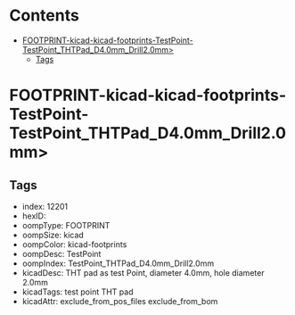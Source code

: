 



Contents
========

* [FOOTPRINT-kicad-kicad-footprints-TestPoint-TestPoint_THTPad_D4.0mm_Drill2.0mm>](#footprint-kicad-kicad-footprints-testpoint-testpoint_thtpad_d40mm_drill20mm)
	* [Tags](#tags)

# FOOTPRINT-kicad-kicad-footprints-TestPoint-TestPoint_THTPad_D4.0mm_Drill2.0mm>

## Tags

- index: 12201
- hexID: 
- oompType: FOOTPRINT
- oompSize: kicad
- oompColor: kicad-footprints
- oompDesc: TestPoint
- oompIndex: TestPoint_THTPad_D4.0mm_Drill2.0mm
- kicadDesc: THT pad as test Point, diameter 4.0mm, hole diameter 2.0mm
- kicadTags: test point THT pad
- kicadAttr: exclude_from_pos_files exclude_from_bom
